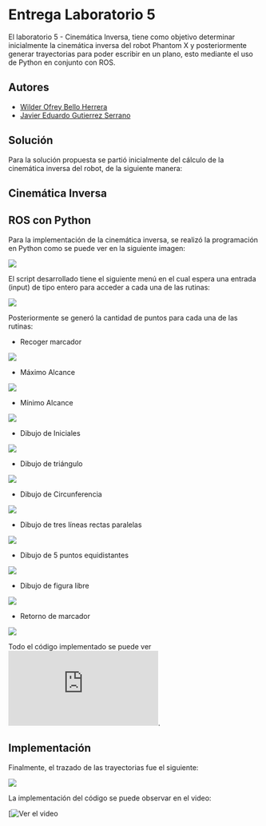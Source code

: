 # Entrega Laboratorio 5

El laboratorio 5 - Cinemática Inversa, tiene como objetivo determinar inicialmente la cinemática inversa del robot Phantom X y posteriormente generar trayectorias para poder escribir en un  plano, esto mediante el uso de Python en conjunto con ROS.

## Autores

- [Wilder Ofrey Bello Herrera](https://github.com/WilderBello)
- [Javier Eduardo Gutierrez Serrano](https://github.com/jaegutierrezser)

## Solución

Para la solución propuesta se partió inicialmente del cálculo de la cinemática inversa del robot, de la siguiente manera:

## Cinemática Inversa


## ROS con Python

Para la implementación de la cinemática inversa, se realizó la programación en Python como se puede ver en la siguiente imagen:

![](https://github.com/WilderBello/Robotica_Laboratorio_5/blob/main/Images/Cinematica_Inversa.png)


El script desarrollado tiene el siguiente menú en el cual espera una entrada (input) de tipo entero para acceder a cada una de las rutinas:

![](https://github.com/WilderBello/Robotica_Laboratorio_5/blob/main/Images/Rutina.png)

Posteriormente se generó la cantidad de puntos para cada una de las rutinas:

- Recoger marcador

![](https://github.com/WilderBello/Robotica_Laboratorio_5/blob/main/Images/Trayectoria_0.png)

- Máximo Alcance

![](https://github.com/WilderBello/Robotica_Laboratorio_5/blob/main/Images/Trayectoria_1.png)

- Mínimo Alcance

![](https://github.com/WilderBello/Robotica_Laboratorio_5/blob/main/Images/Trayectoria_2.png)

- Dibujo de Iniciales

![](https://github.com/WilderBello/Robotica_Laboratorio_5/blob/main/Images/Trayectoria_3.png)

- Dibujo de triángulo

![](https://github.com/WilderBello/Robotica_Laboratorio_5/blob/main/Images/Trayectoria_4.png)

- Dibujo de Circunferencia

![](https://github.com/WilderBello/Robotica_Laboratorio_5/blob/main/Images/Trayectoria_5.png)

- Dibujo de tres líneas rectas paralelas

![](https://github.com/WilderBello/Robotica_Laboratorio_5/blob/main/Images/Trayectoria_6.png)

- Dibujo de 5 puntos equidistantes

![](https://github.com/WilderBello/Robotica_Laboratorio_5/blob/main/Images/Trayectoria_7.png)

- Dibujo de figura libre

![](https://github.com/WilderBello/Robotica_Laboratorio_5/blob/main/Images/Trayectoria_8.png)

- Retorno de marcador

![](https://github.com/WilderBello/Robotica_Laboratorio_5/blob/main/Images/Trayectoria_9.png)

Todo el código implementado se puede ver ![aquí](https://github.com/WilderBello/Robotica_Laboratorio_5/blob/main/Scripts/Lab_5.py).
## Implementación

Finalmente, el trazado de las trayectorias fue el siguiente:

![](https://github.com/WilderBello/Robotica_Laboratorio_5/blob/main/Images/Trazo_Total.jpeg)

La implementación del código se puede observar en el video:

[![Ver el video](https://drive.google.com/file/d/1WhTPV6rfoY3DFIj117vyRS2vMmLFnTv2/view?usp=sharing)
